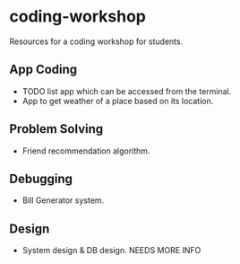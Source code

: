 # coding-workshop
Resources for a coding workshop for students.

## App Coding
* TODO list app which can be accessed from the terminal.
* App to get weather of a place based on its location.

## Problem Solving
* Friend recommendation algorithm.

## Debugging
* Bill Generator system.

## Design
* System design & DB design. NEEDS MORE INFO
